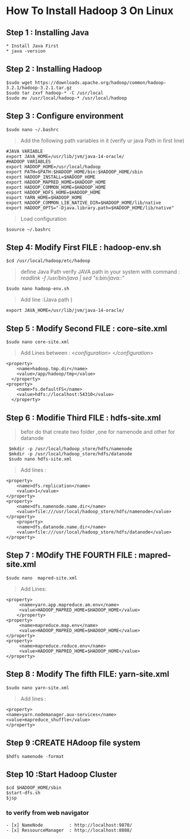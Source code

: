 # How To Install Hadoop 3 On Linux


## Step 1 : Installing Java
	* Install Java First
	* java -version

## Step 2 : Installing Hadoop
	$sudo wget https://downloads.apache.org/hadoop/common/hadoop-3.2.1/hadoop-3.2.1.tar.gz
	$sudo tar zxvf hadoop-* -C /usr/local
	$sudo mv /usr/local/hadoop-* /usr/local/hadoop
	

## Step 3 :  Configure environment
	$sudo nano ~/.bashrc
> Add the following path variables in it (verify ur java Path in first line)
    	
	#JAVA VARIABLE
	export JAVA_HOME=/usr/lib/jvm/java-14-oracle/
	#HADOOP VARIABLES
	export HADOOP_HOME=/usr/local/hadoop
	export PATH=$PATH:$HADOOP_HOME/bin:$HADOOP_HOME/sbin
	export HADOOP_INSTALL=$HADOOP_HOME
	export HADOOP_MAPRED_HOME=$HADOOP_HOME
	export HADOOP_COMMON_HOME=$HADOOP_HOME
	export HADOOP_HDFS_HOME=$HADOOP_HOME
	export YARN_HOME=$HADOOP_HOME
	export HADOOP_COMMON_LIB_NATIVE_DIR=$HADOOP_HOME/lib/native
	export HADOOP_OPTS="-Djava.library.path=$HADOOP_HOME/lib/native"
	

> Load configuration

	$source ~/.bashrc
		
## Step 4:  Modify First FILE : hadoop-env.sh
	$cd /usr/local/hadoop/etc/hadoop
 > define Java Path 
 > verify JAVA path in your system with command :  *readlink -f /usr/bin/java | sed "s:bin/java::"*

	$sudo nano hadoop-env.sh
  > Add line :(Java path )
  
  	export JAVA_HOME=/usr/lib/jvm/java-14-oracle/

## Step 5 : Modify Second FILE : core-site.xml 
	$sudo nano core-site.xml
> Add Lines between : <*configuration*>  <*/configuration*>

	<property>
	    <name>hadoop.tmp.dir</name>
	    <value>/app/hadoop/tmp</value>
	  </property>
	<property>
	    <name>fs.defaultFS</name>
	    <value>hdfs://localhost:54310</value>
	  </property>

## Step 6 : Modifie Third FILE : hdfs-site.xml
> befor do that create two folder ,one for namenode and other for datanode
	 
	 $mkdir -p /usr/local/hadoop_store/hdfs/namenode
	 $mkdir -p /usr/local/hadoop_store/hdfs/datanode
	 $sudo nano hdfs-site.xml
> Add lines :

	<property>
		<name>dfs.replication</name>
		<value>1</value>
	</property>
	<property>
		<name>dfs.namenode.name.dir</name>
		<value>file:///usr/local/hadoop_store/hdfs/namenode</value>
	</property>
		<property>
		<name>dfs.datanode.name.dir</name>
		<value>file:///usr/local/hadoop_store/hdfs/datanode</value>
	</property>
	
## Step 7 : MOdify THE FOURTH FILE : mapred-site.xml
	$sudo nano  mapred-site.xml
> Add Lines:

	<property>
		 <name>yarn.app.mapreduce.am.env</name>
		 <value>HADOOP_MAPRED_HOME=$HADOOP_HOME</value>
		</property>
	<property>
		 <name>mapreduce.map.env</name>
		 <value>HADOOP_MAPRED_HOME=$HADOOP_HOME</value>
	</property>
	<property>
		 <name>mapreduce.reduce.env</name>
		 <value>HADOOP_MAPRED_HOME=$HADOOP_HOME</value>
	</property>

## Step 8 : Modify The fifth FILE: yarn-site.xml

	$sudo nano yarn-site.xml
 > Add lines :

	<property>
	<name>yarn.nodemanager.aux-services</name>
	<value>mapreduce_shuffle</value>
	</property>

## Step 9 :CREATE HAdoop file system
	$hdfs namenode -format
## Step 10 :Start Hadoop Cluster 
	$cd $HADOOP_HOME/sbin
	$start-dfs.sh
	$jsp 
### to verify from web navigator 
	- [x] NameNode 	        : http://localhost:9870/
	- [x] RessourceManager  : http://localhost:8088/
	
